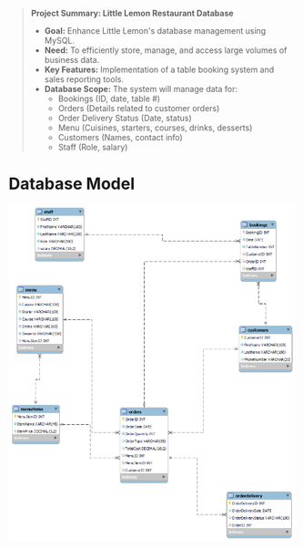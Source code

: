 > **Project Summary: Little Lemon Restaurant Database**
>
> *   **Goal:** Enhance Little Lemon's database management using MySQL.
> *   **Need:** To efficiently store, manage, and access large volumes of business data.
> *   **Key Features:** Implementation of a table booking system and sales reporting tools.
> *   **Database Scope:** The system will manage data for:
>     *   Bookings (ID, date, table #)
>     *   Orders (Details related to customer orders)
>     *   Order Delivery Status (Date, status)
>     *   Menu (Cuisines, starters, courses, drinks, desserts)
>     *   Customers (Names, contact info)
>     *   Staff (Role, salary)



# Database Model

![ERDIAGRAM](https://github.com/unrealemotion/little-lemon-database/blob/main/DM.png)











